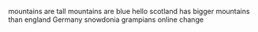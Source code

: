 mountains are tall
mountains are blue
hello
scotland has bigger mountains than england
Germany
snowdonia 
grampians
online change

